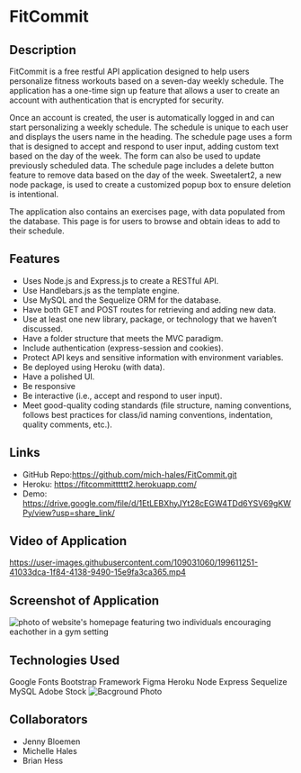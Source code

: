 # FitCommit

## Description
FitCommit is a free restful API application designed to help users personalize fitness workouts based on a seven-day weekly schedule. The application has a one-time sign up feature that allows a user to create an account with authentication that is encrypted for security.

Once an account is created, the user is automatically logged in and can start personalizing a weekly schedule. The schedule is unique to each user and displays the users name in the heading. The schedule page uses a form that is designed to accept and respond to user input, adding custom text based on the day of the week. The form can also be used to update previously scheduled data. The schedule page includes a delete button feature to remove data based on the day of the week. Sweetalert2, a new node package, is used to create a customized popup box to ensure deletion is intentional.

The application also contains an exercises page, with data populated from the database. This page is for users to browse and obtain ideas to add to their schedule.

## Features
  * Uses Node.js and Express.js to create a RESTful API.
  * Use Handlebars.js as the template engine.
  * Use MySQL and the Sequelize ORM for the database.
  * Have both GET and POST routes for retrieving and adding new data.
  * Use at least one new library, package, or technology that we haven’t discussed.
  * Have a folder structure that meets the MVC paradigm.
  * Include authentication (express-session and cookies).
  * Protect API keys and sensitive information with environment variables.
  * Be deployed using Heroku (with data).
  * Have a polished UI.
  * Be responsive 
  * Be interactive (i.e., accept and respond to user input).
  * Meet good-quality coding standards (file structure, naming conventions, follows best practices for class/id naming conventions, indentation, quality comments, etc.).


## Links
  * GitHub Repo:https://github.com/mich-hales/FitCommit.git
  * Heroku: https://fitcommitttttt2.herokuapp.com/
  * Demo: https://drive.google.com/file/d/1EtLEBXhyJYt28cEGW4TDd6YSV69gKWPy/view?usp=share_link/

## Video of Application
<!-- video -->


https://user-images.githubusercontent.com/109031060/199611251-41033dca-1f84-4138-9490-15e9fa3ca365.mp4











## Screenshot of Application
![photo of website's homepage featuring two individuals encouraging eachother in a gym setting]("./assets/FitCommit-Homepage-Screenshot.png")



## Technologies Used
  Google Fonts
  Bootstrap Framework
  Figma
  Heroku
  Node
  Express
  Sequelize
  MySQL
  Adobe Stock ![Bacground Photo]("https://stock.adobe.com/contributor/205344630/twinsterphoto?load_type=author&prev_url=detail)

## Collaborators
  * Jenny Bloemen
  * Michelle Hales
  * Brian Hess
